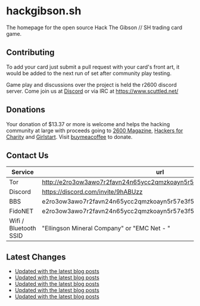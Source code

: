 # hackgibson.sh
The homepage for the open source Hack The Gibson // SH trading card game.


## Contributing

To add your card just submit a pull request with your card's front art, it would be added to the next run of set after community play testing.

Game play and discussions over the project is held the r2600 discord server. Come join us at [Discord](https://discord.com/invite/9hABUzz) or via IRC at https://www.scuttled.net/


## Donations

Your donation of $13.37 or more is welcome and helps the hacking community at large with proceeds going to [2600 Magazine](https://2600.com/), [Hackers for Charity](https://hackersforcharity.org) and [Girlstart](https://girlstart.org).  Visit [buymeacoffee](https://www.buymeacoffee.com/hackgibson.sh) to donate.


## Contact Us

Service | url
-|-
Tor | http://e2ro3ow3awo7r2favn24n65ycc2qmzkoayn5r57e3f56nvjwdcgg32ad.onion
Discord | https://discord.com/invite/9hABUzz
BBS | e2ro3ow3awo7r2favn24n65ycc2qmzkoayn5r57e3f56nvjwdcgg32ad.onion:23
FidoNET | e2ro3ow3awo7r2favn24n65ycc2qmzkoayn5r57e3f56nvjwdcgg32ad.onion:24554
Wifi / Bluetooth SSID | "Ellingson Mineral Company" or "EMC Net - <fidonet address>"

## Latest Changes
<!-- BLOG-POST-LIST:START -->
- [Updated with the latest blog posts](https://github.com/DFW2600/hackgibson.sh/commit/1aeffb7e7831e2750ea57bf57b9fd17ad117d4c7)
- [Updated with the latest blog posts](https://github.com/DFW2600/hackgibson.sh/commit/46bd24dff5c2d4fa55eb95ebe98014dc95f892e0)
- [Updated with the latest blog posts](https://github.com/DFW2600/hackgibson.sh/commit/dea2a20ee7ac3d993193c66fa80f1296cea29b68)
- [Updated with the latest blog posts](https://github.com/DFW2600/hackgibson.sh/commit/0de8c2ca6fcecc9d13a458dff298a868ce235123)
- [Updated with the latest blog posts](https://github.com/DFW2600/hackgibson.sh/commit/6f424fb66939d96b50a28c66576f08d7a00cf127)
<!-- BLOG-POST-LIST:END -->
